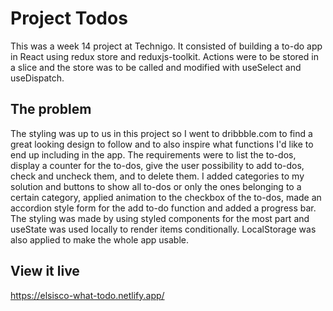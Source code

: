 # Project Todos

This was a week 14 project at Technigo. It consisted of building a to-do app in React using redux store and reduxjs-toolkit. Actions were to be stored in a slice and the store was to be called and modified with useSelect and useDispatch.

## The problem

The styling was up to us in this project so I went to dribbble.com to find a great looking design to follow and to also inspire what functions I'd like to end up including in the app. The requirements were to list the to-dos, display a counter for the to-dos, give the user possibility to add to-dos, check and uncheck them, and to delete them. I added categories to my solution and buttons to show all to-dos or only the ones belonging to a certain category, applied animation to the checkbox of the to-dos, made an accordion style form for the add to-do function and added a progress bar. The styling was made by using styled components for the most part and useState was used locally to render items conditionally. LocalStorage was also applied to make the whole app usable.

## View it live

https://elsisco-what-todo.netlify.app/
